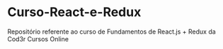 # Curso-React-e-Redux
Repositório referente ao curso de Fundamentos de React.js + Redux da Cod3r Cursos Online
